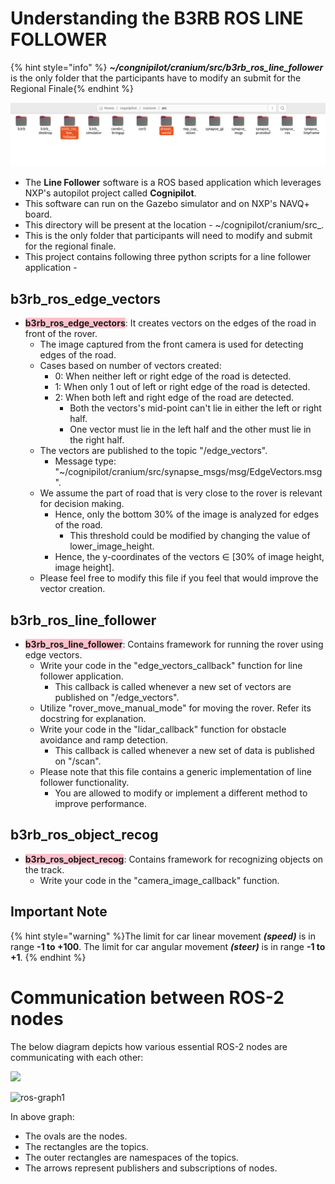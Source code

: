 
# Understanding the B3RB ROS LINE FOLLOWER

{% hint style="info" %} _**~/congnipilot/cranium/src/b3rb_ros_line_follower**_ is the only folder that the participants have to modify an submit for the Regional Finale{% endhint %}

![](<.gitbook/assets/AIM_2024/update_dir.png>)

- The **Line Follower** software is a ROS based application which leverages NXP's autopilot project called **Cognipilot**.
- This software can run on the Gazebo simulator and on NXP's NAVQ+ board.
- This directory will be present at the location - ~/cognipilot/cranium/src_. 
- This is the only folder that participants will need to modify and submit for the regional finale.
- This project contains following three python scripts for a line follower application -

## b3rb_ros_edge_vectors
- <span style="background-color: #FFC0CB; font-weight:bold">b3rb_ros_edge_vectors</span>: It creates vectors on the edges of the road in front of the rover.
  - The image captured from the front camera is used for detecting edges of the road.
  - Cases based on number of vectors created:
    - 0: When neither left or right edge of the road is detected.
    - 1: When only 1 out of left or right edge of the road is detected.
    - 2: When both left and right edge of the road are detected.
      - Both the vectors's mid-point can't lie in either the left or right half.
      - One vector must lie in the left half and the other must lie in the right half.
  - The vectors are published to the topic "/edge_vectors".
    - Message type: "~/cognipilot/cranium/src/synapse_msgs/msg/EdgeVectors.msg".
  - We assume the part of road that is very close to the rover is relevant for decision making.
    - Hence, only the bottom 30% of the image is analyzed for edges of the road.
      - This threshold could be modified by changing the value of lower_image_height.
    - Hence, the y-coordinates of the vectors ∈ [30% of image height, image height].
  - Please feel free to modify this file if you feel that would improve the vector creation.
 
## b3rb_ros_line_follower
- <span style="background-color: #FFC0CB; font-weight:bold"> b3rb_ros_line_follower</span>: Contains framework for running the rover using edge vectors.
  - Write your code in the "edge_vectors_callback" function for line follower application.
    - This callback is called whenever a new set of vectors are published on "/edge_vectors".
  - Utilize "rover_move_manual_mode" for moving the rover. Refer its docstring for explanation.
  - Write your code in the "lidar_callback" function for obstacle avoidance and ramp detection.
    - This callback is called whenever a new set of data is published on "/scan".
  - Please note that this file contains a generic implementation of line follower functionality.
    - You are allowed to modify or implement a different method to improve performance.
   
## b3rb_ros_object_recog
- <span style="background-color: #FFC0CB; font-weight:bold"> b3rb_ros_object_recog</span>: Contains framework for recognizing objects on the track.
  - Write your code in the "camera_image_callback" function.

## Important Note

{% hint style="warning" %}The limit for car linear movement _**(speed)**_ is in range **-1 to +100**.
The limit for car angular movement _**(steer)**_ is in range **-1 to +1**.
{% endhint %}

# Communication between ROS-2 nodes

The below diagram depicts how various essential ROS-2 nodes are communicating with each other:

![](<.gitbook/assets/AIM_2024/ros_graph.PNG>)

![ros-graph1](https://github.com/user-attachments/assets/9fb06484-875d-4903-b2cc-4582587698bc)

In above graph:
  - The ovals are the nodes.
  - The rectangles are the topics.
  - The outer rectangles are namespaces of the topics.
  - The arrows represent publishers and subscriptions of nodes.
